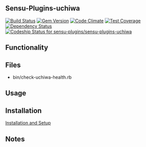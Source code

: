 ## Sensu-Plugins-uchiwa

[![Build Status](https://travis-ci.org/sensu-plugins/sensu-plugins-uchiwa.svg?branch=master)](https://travis-ci.org/sensu-plugins/sensu-plugins-uchiwa)
[![Gem Version](https://badge.fury.io/rb/sensu-plugins-uchiwa.svg)](http://badge.fury.io/rb/sensu-plugins-uchiwa)
[![Code Climate](https://codeclimate.com/github/sensu-plugins/sensu-plugins-uchiwa/badges/gpa.svg)](https://codeclimate.com/github/sensu-plugins/sensu-plugins-uchiwa)
[![Test Coverage](https://codeclimate.com/github/sensu-plugins/sensu-plugins-uchiwa/badges/coverage.svg)](https://codeclimate.com/github/sensu-plugins/sensu-plugins-uchiwa)
[![Dependency Status](https://gemnasium.com/sensu-plugins/sensu-plugins-uchiwa.svg)](https://gemnasium.com/sensu-plugins/sensu-plugins-uchiwa)
[ ![Codeship Status for sensu-plugins/sensu-plugins-uchiwa](https://codeship.com/projects/a796ae00-e218-0132-d769-3642858bbef8/status?branch=master)](https://codeship.com/projects/81399)

## Functionality

## Files
 * bin/check-uchiwa-health.rb

## Usage

## Installation

[Installation and Setup](https://github.com/sensu-plugins/documentation/blob/master/user_docs/installation_instructions.md)

## Notes

